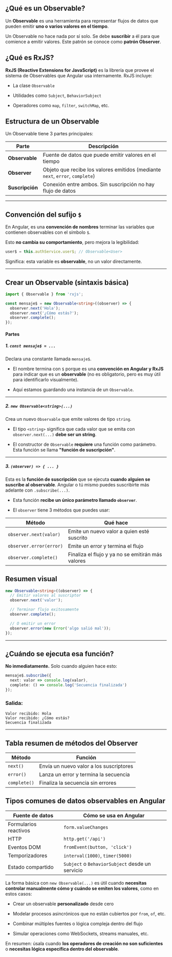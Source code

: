 ## ¿Qué es un Observable?

Un **Observable** es una herramienta para representar flujos de datos que pueden emitir **uno o varios valores en el tiempo**.

Un Observable no hace nada por sí solo. Se debe **suscribir** a él para que comience a emitir valores. Este patrón se conoce como **patrón Observer**.

## ¿Qué es RxJS?

**RxJS (Reactive Extensions for JavaScript)** es la librería que provee el sistema de Observables que Angular usa internamente. RxJS incluye:

- La clase `Observable`
    
- Utilidades como `Subject`, `BehaviorSubject`
    
- Operadores como `map`, `filter`, `switchMap`, etc.
    

## Estructura de un Observable

Un Observable tiene 3 partes principales:

|Parte|Descripción|
|---|---|
|**Observable**|Fuente de datos que puede emitir valores en el tiempo|
|**Observer**|Objeto que recibe los valores emitidos (mediante `next`, `error`, `complete`)|
|**Suscripción**|Conexión entre ambos. Sin suscripción no hay flujo de datos|

---

## Convención del sufijo `$`

En Angular, es una **convención de nombres** terminar las variables que contienen observables con el símbolo `$`.

Esto **no cambia su comportamiento**, pero mejora la legibilidad:

```ts
user$ = this.authService.user$; // Observable<User>
```

Significa: esta variable es **observable**, no un valor directamente.

---

## Crear un Observable (sintaxis básica)

```ts
import { Observable } from 'rxjs';

const mensaje$ = new Observable<string>((observer) => {
  observer.next('Hola');
  observer.next('¿Cómo estás?');
  observer.complete();
});
```

#### Partes
##### 1. `const mensaje$ = ...`

Declara una constante llamada `mensaje$`.

- El nombre termina con `$` porque es una **convención en Angular y RxJS** para indicar que es un **observable** (no es obligatorio, pero es muy útil para identificarlo visualmente).
    
- Aquí estamos guardando una instancia de un `Observable`.
    

---

##### 2. `new Observable<string>(...)`

Crea un nuevo `Observable` que emite valores de tipo `string`.

- El tipo `<string>` significa que cada valor que se emita con `observer.next(...)` **debe ser un string**.
    
- El constructor de `Observable` **requiere** una función como parámetro. Esta función se llama **"función de suscripción"**.
    

---

##### 3. `(observer) => { ... }`

Esta es la **función de suscripción** que se ejecuta **cuando alguien se suscribe al observable**. Angular o tú mismo puedes suscribirte más adelante con `.subscribe(...)`.

- Esta función **recibe un único parámetro llamado `observer`**.
    
- El `observer` tiene 3 métodos que puedes usar:

|Método|Qué hace|
|---|---|
|`observer.next(valor)`|Emite un nuevo valor a quien esté suscrito|
|`observer.error(error)`|Emite un error y termina el flujo|
|`observer.complete()`|Finaliza el flujo y ya no se emitirán más valores|

## Resumen visual

```ts
new Observable<string>((observer) => {
  // Emitir valores al suscriptor
  observer.next('valor');

  // Terminar flujo exitosamente
  observer.complete();

  // O emitir un error
  observer.error(new Error('algo salió mal'));
});
```

---

## ¿Cuándo se ejecuta esa función?

**No inmediatamente.** Solo cuando alguien hace esto:

```ts
mensaje$.subscribe({
  next: valor => console.log(valor),
  complete: () => console.log('Secuencia finalizada')
});
```

### Salida:

```
Valor recibido: Hola
Valor recibido: ¿Cómo estás?
Secuencia finalizada
```

---

## Tabla resumen de métodos del Observer

|Método|Función|
|---|---|
|`next()`|Envía un nuevo valor a los suscriptores|
|`error()`|Lanza un error y termina la secuencia|
|`complete()`|Finaliza la secuencia sin errores|
## Tipos comunes de datos observables en Angular

|Fuente de datos|Cómo se usa en Angular|
|---|---|
|Formularios reactivos|`form.valueChanges`|
|HTTP|`http.get('/api')`|
|Eventos DOM|`fromEvent(button, 'click')`|
|Temporizadores|`interval(1000)`, `timer(5000)`|
|Estado compartido|`Subject` o `BehaviorSubject` desde un servicio|

La forma básica con `new Observable(...)` es útil cuando **necesitas controlar manualmente cómo y cuándo se emiten los valores**, como en estos casos:

- Crear un observable **personalizado** desde cero
    
- Modelar procesos asincrónicos que no están cubiertos por `from`, `of`, etc.
    
- Combinar múltiples fuentes o lógica compleja dentro del flujo
    
- Simular operaciones como WebSockets, streams manuales, etc.
    

En resumen: úsala cuando **los operadores de creación no son suficientes** o **necesitas lógica específica dentro del observable**.